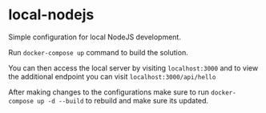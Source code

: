 # local-nodejs
Simple configuration for local NodeJS development.

Run `docker-compose up` command to build the solution.

You can then access the local server by visiting `localhost:3000` and to view the additional endpoint you can visit `localhost:3000/api/hello`

After making changes to the configurations make sure to run `docker-compose up -d --build` to rebuild and make sure its updated.
